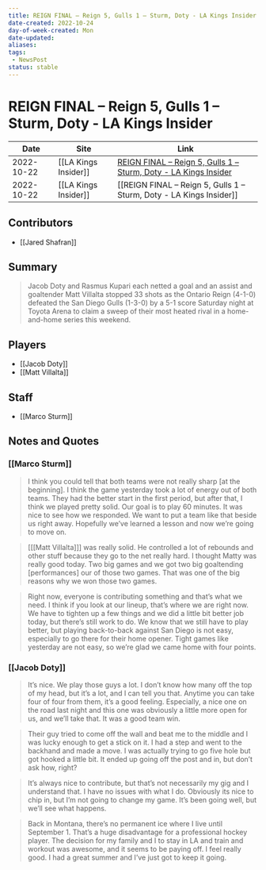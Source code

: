 ```yaml
---
title: REIGN FINAL – Reign 5, Gulls 1 – Sturm, Doty - LA Kings Insider
date-created: 2022-10-24
day-of-week-created: Mon
date-updated: 
aliases: 
tags:
 - NewsPost
status: stable
---
```


# REIGN FINAL – Reign 5, Gulls 1 – Sturm, Doty - LA Kings Insider

| Date       | Site                 | Link                                                                                                                                             |
| ---------- | -------------------- | ------------------------------------------------------------------------------------------------------------------------------------------------ |
| 2022-10-22 | [[LA Kings Insider]] | [REIGN FINAL – Reign 5, Gulls 1 – Sturm, Doty - LA Kings Insider](https://lakingsinsider.com/2022/10/22/reign-final-reign-5-gulls-1-sturm-doty/) |
| 2022-10-22 | [[LA Kings Insider]] | [[REIGN FINAL – Reign 5, Gulls 1 – Sturm, Doty - LA Kings Insider]]                                                                              |

## Contributors
- [[Jared Shafran]]


## Summary
> Jacob Doty and Rasmus Kupari each netted a goal and an assist and goaltender Matt Villalta stopped 33 shots as the Ontario Reign (4-1-0) defeated the San Diego Gulls (1-3-0) by a 5-1 score Saturday night at Toyota Arena to claim a sweep of their most heated rival in a home-and-home series this weekend.


## Players
- [[Jacob Doty]]
- [[Matt Villalta]]


## Staff
- [[Marco Sturm]]


## Notes and Quotes
### [[Marco Sturm]]
> I think you could tell that both teams were not really sharp \[at the beginning]. I think the game yesterday took a lot of energy out of both teams. They had the better start in the first period, but after that, I think we played pretty solid. Our goal is to play 60 minutes. It was nice to see how we responded. We want to put a team like that beside us right away. Hopefully we’ve learned a lesson and now we’re going to move on.

> \[[[Matt Villalta]]] was really solid. He controlled a lot of rebounds and other stuff because they go to the net really hard. I thought Matty was really good today. Two big games and we got two big goaltending \[performances] our of those two games. That was one of the big reasons why we won those two games.

> Right now, everyone is contributing something and that’s what we need. I think if you look at our lineup, that’s where we are right now. We have to tighten up a few things and we did a little bit better job today, but there’s still work to do. We know that we still have to play better, but playing back-to-back against San Diego is not easy, especially to go there for their home opener. Tight games like yesterday are not easy, so we’re glad we came home with four points.

### [[Jacob Doty]]
> It’s nice. We play those guys a lot. I don’t know how many off the top of my head, but it’s a lot, and I can tell you that. Anytime you can take four of four from them, it’s a good feeling. Especially, a nice one on the road last night and this one was obviously a little more open for us, and we’ll take that. It was a good team win.

> Their guy tried to come off the wall and beat me to the middle and I was lucky enough to get a stick on it. I had a step and went to the backhand and made a move. I was actually trying to go five hole but got hooked a little bit. It ended up going off the post and in, but don’t ask how, right?

> It’s always nice to contribute, but that’s not necessarily my gig and I understand that. I have no issues with what I do. Obviously its nice to chip in, but I’m not going to change my game. It’s been going well, but we’ll see what happens.

> Back in Montana, there’s no permanent ice where I live until September 1. That’s a huge disadvantage for a professional hockey player. The decision for my family and I to stay in LA and train and workout was awesome, and it seems to be paying off. I feel really good. I had a great summer and I’ve just got to keep it going.

